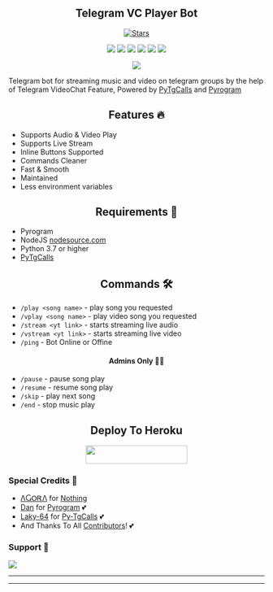 <h2 align="center">Telegram VC Player Bot</h2>
<p>

<p align="center">
    <a href="https://github.com/MR-KANNADIHA/Agora-VC/stargazers"><img src="https://img.shields.io/github/stars/AnonymousR1025/AnonMusic?label=Stars&style=flat-square&logo=github&color=F10070" alt="Stars" /></a>
</p>
<p align="center">
    <a href="https://github.com/AnonymousR1025/AnonMusic"> <img src="https://img.shields.io/github/repo-size/AnonymousR1025/AnonMusic?color=orange&logo=github&logoColor=green&style=for-the-badge" /></a>
    <a href="https://github.com/AnonymousR1025/AnonMusic/commits/AnonymousR1025"> <img src="https://img.shields.io/github/last-commit/AnonymousR1025/AnonMusic?color=blue&logo=github&logoColor=green&style=for-the-badge" /></a>
    <a href="https://github.com/AnonymousR1025/AnonMusic/graphs/commit-activity" alt="Maintenance"> <img src="https://img.shields.io/badge/Maintained%3F-yes-red.svg?style=flat-square" /></a>
    <a href="https://github.com/AnonymousR1025/AnonMusic/issues"> <img src="https://img.shields.io/github/issues/AnonymousR1025/AnonMusic?color=blueviolet&logo=github&logoColor=green&style=for-the-badge" /></a>
    <a href="https://github.com/AnonymousR1025/AnonMusic/network/members"> <img src="https://img.shields.io/github/forks/AnonymousR1025/AnonMusic?color=red&logo=github&logoColor=green&style=for-the-badge" /></a>  
    <a href="https://pypi.org/project/Pyrogram/"> <img src="https://img.shields.io/pypi/v/pyrogram?color=yellow&label=pyrogram&logo=python&logoColor=green&style=for-the-badge" /></a>
</p>

<p align="center"><a href="https://t.me/KARUNADA_KINGS_AND_QUEENS"><img src="https://te.legra.ph/file/743570cee67092f5d03b7.jpg"></a></p>

Telegram bot for streaming music and video on telegram groups by the help of Telegram VideoChat Feature, 
Powered by <a href="https://github.com/pytgcalls/pytgcalls">PyTgCalls</a>
and <a href="https://github.com/pyrogram/pyrogram">Pyrogram</a>
</p>

<h2 align="center"> Features 🔥 </h2> 
<ul>
    <li>Supports Audio & Video Play</li>
    <li>Supports Live Stream</li>
    <li>Inline Buttons Supported</li>
    <li>Commands Cleaner</li>
    <li>Fast & Smooth</li>
    <li>Maintained</li>
    <li>Less environment variables</li>
</ul>

<h2 align="center"> Requirements 📝 </h2>

- Pyrogram
- NodeJS [nodesource.com](https://nodesource.com/)
- Python 3.7 or higher
- [PyTgCalls](https://github.com/pytgcalls/pytgcalls)

<h2 align="center"> Commands 🛠 </h2>

- `/play <song name>` - play song you requested
- `/vplay <song name>` - play video song you requested
- `/stream <yt link>` - starts streaming live audio
- `/vstream <yt link>` - starts streaming live video
- `/ping` - Bot Online or Offine

<h4 align="center"> Admins Only 👷‍♂️ </h4>

- `/pause` - pause song play
- `/resume` - resume song play
- `/skip` - play next song
- `/end` - stop music play

<h2 align="center"> Deploy To Heroku </h2>
<p align="center"><a href="https://dashboard.heroku.com/new?template=https://github.com/MR-KANNADIGA/Agora-VC"> <img src="https://img.shields.io/badge/Deploy%20To%20Heroku-black?style=for-the-badge&logo=heroku" width="200" height="35.45"/></a></p>

### Special Credits 💖
- [ΛႺՕᎡΛ](https://github.com/MR-KANNADIGA) for [Nothing](https://github.com/AnonymousR1025/AnonMusic)
- [Dan](https://github.com/delivrance) for [Pyrogram](https://github.com/pyrogram/pyrogram) 💕
- [Laky-64](https://github.com/Laky-64) for [Py-TgCalls](https://github.com/pytgcalls/pytgcalls) 💕
- And Thanks To All [Contributors](https://github.com/AnonymousR1025/AnonMusic/graphs/contributors)! 💕

### Support 🎑
<a href="https://telegram.me/karunada_Kings_And_Queens"><img src="https://img.shields.io/badge/-DevilsHeavenMF-blue.svg?style=for-the-badge&logo=Telegram"></a>

------------------------------------------------
-------------------------------------------------
